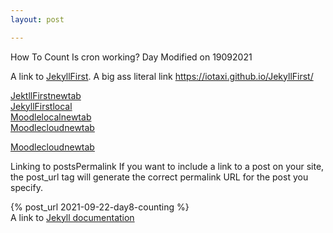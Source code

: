 ```yaml
---
layout: post

---
```


How To Count
Is cron working?
Day 
Modified on 19092021


A link to [JekyllFirst](https://iotaxi.github.io/JekyllFirst/). A big ass literal link <https://iotaxi.github.io/JekyllFirst/>

<a href="https://iotaxi.github.io/JekyllFirst/" target="_blank">JektllFirstnewtab</a>  
<a href="http://localhost:4000/JekyllFirst/" target="_blank">JekyllFirstlocal</a>  
<a href="http://localhost/" target="_blank">Moodlelocalnewtab</a>  
<a href="https://appliedmaths.moodlecloud.com/login/index.php" target="_blank">Moodlecloudnewtab</a>  




<a href="appliedmaths.moodlecloud.com" target="_blank">Moodlecloudnewtab</a>

Linking to postsPermalink
If you want to include a link to a post on your site, the post_url tag will generate the correct permalink URL for the post you specify.

{% post_url 2021-09-22-day8-counting %}  
A link to [Jekyll documentation](https://jekyllrb.com/docs/liquid/tags/#linking-to-posts/)  

